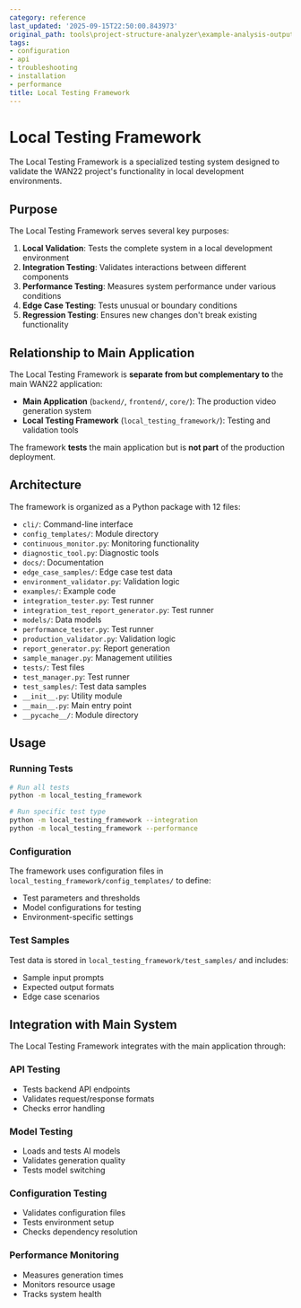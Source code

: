 ```yaml
---
category: reference
last_updated: '2025-09-15T22:50:00.843973'
original_path: tools\project-structure-analyzer\example-analysis-output\documentation\local_testing_framework.md
tags:
- configuration
- api
- troubleshooting
- installation
- performance
title: Local Testing Framework
---
```


# Local Testing Framework

The Local Testing Framework is a specialized testing system designed to validate the WAN22 project's functionality in local development environments.

## Purpose

The Local Testing Framework serves several key purposes:

1. **Local Validation**: Tests the complete system in a local development environment
2. **Integration Testing**: Validates interactions between different components
3. **Performance Testing**: Measures system performance under various conditions
4. **Edge Case Testing**: Tests unusual or boundary conditions
5. **Regression Testing**: Ensures new changes don't break existing functionality

## Relationship to Main Application

The Local Testing Framework is **separate from but complementary to** the main WAN22 application:

- **Main Application** (`backend/`, `frontend/`, `core/`): The production video generation system
- **Local Testing Framework** (`local_testing_framework/`): Testing and validation tools

The framework **tests** the main application but is **not part** of the production deployment.

## Architecture

The framework is organized as a Python package with 12 files:

- `cli/`: Command-line interface
- `config_templates/`: Module directory
- `continuous_monitor.py`: Monitoring functionality
- `diagnostic_tool.py`: Diagnostic tools
- `docs/`: Documentation
- `edge_case_samples/`: Edge case test data
- `environment_validator.py`: Validation logic
- `examples/`: Example code
- `integration_tester.py`: Test runner
- `integration_test_report_generator.py`: Test runner
- `models/`: Data models
- `performance_tester.py`: Test runner
- `production_validator.py`: Validation logic
- `report_generator.py`: Report generation
- `sample_manager.py`: Management utilities
- `tests/`: Test files
- `test_manager.py`: Test runner
- `test_samples/`: Test data samples
- `__init__.py`: Utility module
- `__main__.py`: Main entry point
- `__pycache__/`: Module directory

## Usage

### Running Tests

```bash
# Run all tests
python -m local_testing_framework

# Run specific test type
python -m local_testing_framework --integration
python -m local_testing_framework --performance
```

### Configuration

The framework uses configuration files in `local_testing_framework/config_templates/` to define:

- Test parameters and thresholds
- Model configurations for testing
- Environment-specific settings

### Test Samples

Test data is stored in `local_testing_framework/test_samples/` and includes:

- Sample input prompts
- Expected output formats
- Edge case scenarios

## Integration with Main System

The Local Testing Framework integrates with the main application through:

### API Testing
- Tests backend API endpoints
- Validates request/response formats
- Checks error handling

### Model Testing
- Loads and tests AI models
- Validates generation quality
- Tests model switching

### Configuration Testing
- Validates configuration files
- Tests environment setup
- Checks dependency resolution

### Performance Monitoring
- Measures generation times
- Monitors resource usage
- Tracks system health
